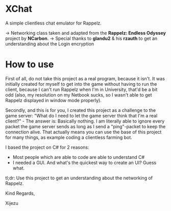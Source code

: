 # XChat
A simple clientless chat emulator for Rappelz.

-> Networking class taken and adapted from the **Rappelz: Endless Odyssey** project by **NCarbon**.
-> Special thanks to **glandu2** & his **rzauth** to get an understanding about the Login encryption

# How to use
First of all, do not take this project as a real program, because it isn't.
It was initially created for myself to get into the game without having to run the client, because I can't run Rappelz when I'm in University, that'd be a bit odd (also, my resolution on my Netbook sucks, so I wasn't able to get Rappelz displayed in window mode properly).

Secondly, and this is for you, I created this project as a challenge to the game server: "What do I need to let the game server think that I'm a real client?" - The answer is: Basically nothing. I am literally able to ignore every packet the game server sends as long as I send a "ping"-packet to keep the connection alive. That actually means you can use the base of this project for many things, as example coding a clientless farming bot.

I based the project on C# for 2 reasons:
- Most people which are able to code are able to understand C#
- I needed a GUI. And what's the quickest way to create an UI? Guess what.

tl;dr:
Use this project to get an understanding about the networking of Rappelz.

Kind Regards,

Xijezu

